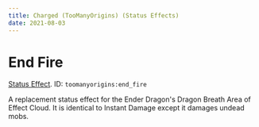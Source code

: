 ```yaml
---
title: Charged (TooManyOrigins) (Status Effects)
date: 2021-08-03
---
```

# End Fire

[Status Effect](../misc/effects.md). ID: `toomanyorigins:end_fire`

A replacement status effect for the Ender Dragon's Dragon Breath Area of Effect Cloud. It is identical to Instant Damage except it damages undead mobs.